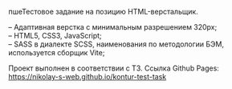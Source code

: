 пшеТестовое задание на позицию HTML-верстальщик.

– Адаптивная верстка с минимальным разрешением 320px;  
– HTML5, CSS3, JavaScript;  
– SASS в диалекте SCSS, наименования по методологии БЭМ, используется сборщик Vite;

Проект выполнен в соответствии с ТЗ. Ссылка Github Pages: https://nikolay-s-web.github.io/kontur-test-task
